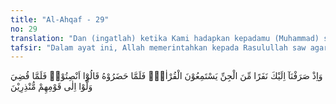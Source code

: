 ```yaml
---
title: "Al-Ahqaf - 29"
no: 29
translation: "Dan (ingatlah) ketika Kami hadapkan kepadamu (Muhammad) serombongan jin yang mendengarkan (bacaan) Al-Qur'an, maka ketika mereka menghadiri (pembacaan)nya mereka berkata, “Diamlah kamu (untuk mendengarkannya)!” Maka ketika telah selesai mereka kembali kepada kaumnya (untuk) memberi peringatan."
tafsir: "Dalam ayat ini, Allah memerintahkan kepada Rasulullah saw agar menyampaikan kepada orang-orang musyrik Mekah peristiwa tentang pertemuannya dengan sekelompok jin yang telah datang kepadanya untuk mendengarkan dan memperhatikan pembacaan ayat-ayat Al-Qur'an. Pada waktu mereka mendengarkan bacaannya, di antara mereka ada yang berkata kepada yang lain, \"Dengarlah baik-baik bacaan Al-Qur'an ini agar dengan demikian kita dapat memusatkan perhatian kepada bacaan yang belum pernah kita dengar selama ini dan untuk menunjukkan sikap dan budi pekerti yang baik pada waktu mendengarkan pembacaan ayat Al-Qur'an yang mulia ini.\" Setelah mereka selesai mendengarkan bacaan Al-Qur'an itu, mereka kembali kepada kaumnya untuk menyampaikan apa yang telah mereka dengarkan itu.\n\nDalam ayat ini diterangkan bahwa jin telah mendengarkan pembacaan ayat-ayat Al-Qur'an dari Nabi saw. Bagaimana cara jin mendengarkan pembacaan itu dan bagaimana Nabi saw memperdengarkannya tidak ada keterangan yang menerangkannya dengan jelas. Demikian pula, tidak ada bukti-bukti nyata yang dapat dikemukakan dengan pasti adanya alam jin itu sendiri. \n\nAdanya alam jin itu hanya didapat dari ayat-ayat Al-Qur'an dan hadis Nabi saw. Maka kita sebagai umat Islam wajib mempercayai adanya jin itu, sebagaimana kita wajib mempercayai adanya malaikat, karena kepercayaan kepada adanya jin dan malaikat termasuk dalam keimanan kepada seluruh isi Al-Qur'an yang merupakan sumber pokok agama Islam.\n\nMalaikat dan jin termasuk makhluk gaib, karena itu hanya Allah saja yang mengetahui dengan pasti tentang hakikat dan kejadiannya. Seorang Muslim wajib percaya bahwa Nabi Muhammad pernah berhubungan dengan malaikat, seperti ketika menerima wahyu dan sebagainya. Demikian pula seorang Muslim wajib percaya pula bahwa pada suatu waktu, ketika Rasulullah saw masih hidup, beliau pernah berhubungan dengan jin, yaitu ketika membacakan ayat-ayat Al-Qur'an kepada mereka, dan waktu mereka mendengarkan dengan sungguh-sungguh, kemudian menyampaikan kepada kaumnya.\n\nMengenai hadis-hadis Rasulullah yang menerangkan pertemuan beliau dengan serombongan jin antara lain hadis di bawah ini:\n\nMasruq berkata, \"Aku bertanya kepada Ibnu Mas'ud tentang siapa yang memberitahukan kepada Nabi Muhammad saw akan kehadiran jin pada malam mereka mendengarkan bacaan Al-Qur'an,\" beliau menjawab, \"Yang memberitahukan kehadiran mereka ialah pohon kayu itu.\" (Riwayat al-Bukhari dan Muslim)\n\nPada hadis yang lain disebutkan sebagai berikut:\n\n'Alqamah berkata, \"Aku bertanya kepada Ibnu Mas'ud, adakah salah seorang di antara kamu yang menyertai Rasulullah saw pada malam pertemuannya dengan jin?\" Ibnu Mas'ud menjawab, \"Tidak seorang pun di antara kami yang menyertainya.\" (Riwayat Ahmad, Muslim, dan at-Tirmidhi)\n\nAyat ini diturunkan ketika Rasulullah saw dan para sahabat sedang menghadapi tantangan yang sangat berat dari kaum musyrik Mekah. Setelah istri yang beliau cintai, Khadijah wafat, kemudian disusul dengan wafatnya paman beliau, Abu thalib, beliau merasa kehilangan orang-orang yang selama ini melindungi dan menolong beliau dari gangguan orang-orang Quraisy. Sementara itu, ancaman dan gangguan orang Quraisy semakin bertambah. Menghadapi keadaan semacam ini beliau pergi ke kota thaif dengan harapan akan mendapat perlindungan dan pertolongan dari Bani saqif. Tetapi beliau tidak memperoleh apa yang diharapkannya, bahkan Bani saqif sendiri bertindak kasar dengan menyuruh budak-budak mereka mengusir dan melempari Rasulullah saw sehingga kaki beliau luka dan berdarah. Mereka memaksa Rasulullah saw melarikan diri ke kebun 'Utbah dan Syaibah. Di sana beliau berlindung dari teriknya matahari. Setelah beliau berdoa meminta pertolongan dari Allah, barulah budak-budak itu pergi. Kemudian Rasulullah kembali ke Mekah. Dalam perjalanan itu, beliau singgah di Nakhlah, suatu tempat di pinggir kota Mekah. Beliau bermalam di sana. Maka pada malam ketika beliau sedang salat dan membaca Al-Qur'an dalam salat itu, Allah mengerahkan tujuh pemuka jin untuk mendengarkan Nabi saw membaca Al-Qur'an. Beliau tidak mengetahui akan kedatangan jin dan beliau juga tidak mengetahui saat jin itu kembali ke tempatnya. Dengan turunnya ayat ini barulah Rasulullah saw mengetahui kedatangan jin itu.\n\nAyat ini diturunkan untuk menenteramkan hati Nabi dan para sahabatnya. Tidak lama setelah itu, terjadilah peristiwa Isra' dan Mi'raj. Kedua peristiwa itu menambah kuat hati Nabi dan keyakinannya akan keberhasilannya menyampaikan risalah yang ditugaskan Allah kepadanya.\n\nAyat ini juga menerangkan bahwa jin memperhatikan ayat-ayat Al-Qur'an yang dibaca Rasulullah, kemudian menyampaikan isi Al-Qur'an itu kepada kaumnya. Dari peristiwa ini, dapat diambil kesimpulan bahwa seruan Rasulullah saw itu tidak saja tertuju kepada seluruh manusia, tetapi juga ditujukan kepada jin, makhluk gaib yang tidak dapat diketahui hakikat dan keadaannya oleh manusia. Hanya saja kita manusia tidak mengetahui kapan dan bagaimana caranya jin itu melaksanakan perintah dan menjauhi larangan Allah.\n\nSebagian ahli tafsir mengambil kesimpulan berdasarkan ayat ini bahwa seandainya ada makhluk hidup yang berada di luar planet bumi ini, yang keadaannya seperti manusia, yaitu dapat berpikir, berbuat, dan berperasaan, maka risalah Muhammad saw berlaku pula bagi mereka, dan kaum Muslimin wajib menyampaikannya kepada mereka sedapat mungkin. Jin sebagai makhluk gaib wajib melaksanakan risalah Muhammad saw dan tentulah makhluk lain yang tidak gaib dan sama dengan manusia lebih wajib lagi melaksanakan risalah Muhammad saw."
---
```


وَاِذْ صَرَفْنَآ اِلَيْكَ نَفَرًا مِّنَ الْجِنِّ يَسْتَمِعُوْنَ الْقُرْاٰنَۚ فَلَمَّا حَضَرُوْهُ قَالُوْٓا اَنْصِتُوْاۚ فَلَمَّا قُضِيَ وَلَّوْا اِلٰى قَوْمِهِمْ مُّنْذِرِيْنَ 
